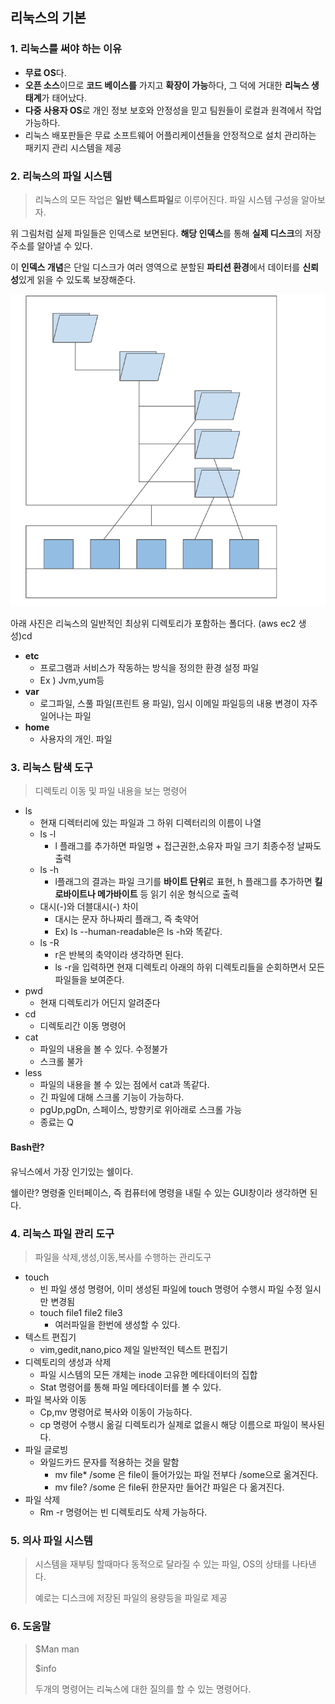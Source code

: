 ## 리눅스의 기본



### 1. 리눅스를 써야 하는 이유

- **무료 OS**다.
- **오픈 소스**이므로 **코드 베이스를** 가지고 **확장이 가능**하다, 그 덕에 거대한 **리눅스 생태계**가 태어났다.
- **다중 사용자 OS**로 개인 정보 보호와 안정성을 믿고 팀원들이 로컬과 원격에서 작업 가능하다.
- 리눅스 배포판들은 무료 소프트웨어 어플리케이션들을 안정적으로 설치 관리하는 패키지 관리 시스템을 제공





### 2. 리눅스의 파일 시스템

> 리눅스의 모든 작업은 **일반 텍스트파일**로 이루어진다. 파일 시스템 구성을 알아보자.



위 그림처럼 실제 파일들은 인덱스로 보면된다. **해당 인덱스**를 통해 **실제 디스크**의 저장 주소를 알아낼 수 있다.

이 **인덱스 개념**은 단일 디스크가 여러 영역으로 분할된 **파티션 환경**에서 데이터를 **신뢰성**있게 읽을 수 있도록 보장해준다.

![리눅스_파일_구조](https://github.com/chldbtjd2272/cs-book/blob/master/%EB%AA%A8%EB%8D%98_%EB%A6%AC%EB%88%85%EC%8A%A4_%EA%B4%80%EB%A6%AC/image/%EB%A6%AC%EB%88%85%EC%8A%A4_%ED%8C%8C%EC%9D%BC_%EA%B5%AC%EC%A1%B0.png)

아래 사진은 리눅스의 일반적인 최상위 디렉토리가 포함하는 폴더다. (aws ec2 생성)cd 

- **etc**  
  - 프로그램과 서비스가 작동하는 방식을 정의한 환경 설정 파일 
  - Ex ) Jvm,yum등
- **var**
  - 로그파일, 스풀 파일(프린트 용 파일), 임시 이메일 파일등의 내용 변경이 자주 일어나는 파일
- **home**
  - 사용자의 개인. 파일



### 3. 리눅스 탐색 도구

> 디렉토리 이동 및 파일 내용을 보는 명령어

- ls
  -  현재 디렉터리에 있는 파일과 그 하위 디렉터리의 이름이 나열
  - ls -l
    - l 플래그를 추가하면 파일명 + 접근권한,소유자 파일 크기 최종수정 날짜도 출력
  - ls -h
    - l플래그의 결과는 파일 크기를 **바이트 단위**로 표현, h 플래그를 추가하면 **킬로바이트나 메가바이트** 등 읽기 쉬운 형식으로 출력
  - 대시(-)와 더블대시(-) 차이
    - 대시는 문자 하나짜리 플래그, 즉 축약어
    - Ex) ls --human-readable은 ls -h와 똑같다.
  - ls -R
    - r은 반복의 축약이라 생각하면 된다.
    - ls -r을 입력하면 현재 디렉토리 아래의 하위 디렉토리들을 순회하면서 모든 파일들을 보여준다.
- pwd
  - 현재 디렉토리가 어딘지 알려준다
- cd
  - 디렉토리간 이동 명령어
- cat
  - 파일의 내용을 볼 수 있다. 수정불가
  - 스크롤 불가
- less
  - 파일의 내용을 볼 수 있는 점에서 cat과 똑같다.
  - 긴 파일에 대해 스크롤 기능이 가능하다.
  - pgUp,pgDn, 스페이스, 방향키로 위아래로 스크롤 가능
  - 종료는 Q



#### Bash란?

유닉스에서 가장 인기있는 쉘이다.

쉘이란? 명령줄 인터페이스, 즉 컴퓨터에 명령을 내릴 수 있는 GUI창이라 생각하면 된다.



### 4. 리눅스 파일 관리 도구

> 파일을 삭제,생성,이동,복사를 수행하는 관리도구

- touch
  - 빈 파일 생성 명령어, 이미 생성된 파일에 touch 명령어 수행시 파일 수정 일시만 변경됨
  - touch file1 file2 file3 
    - 여러파일을 한번에 생성할 수 있다.
- 텍스트 편집기
  - vim,gedit,nano,pico 제일 일반적인 텍스트 편집기
- 디렉토리의 생성과 삭제
  - 파일 시스템의 모든 개체는 inode 고유한 메타데이터의 집합
  - Stat 명령어를 통해 파일 메타데이터를 볼 수 있다.
- 파일 복사와 이동
  - Cp,mv 명령어로 복사와 이동이 가능하다.
  - cp 명령어 수행시 옮길 디렉토리가 실제로 없을시 해당 이름으로 파일이 복사된다.
- 파일 글로빙
  - 와일드카드 문자를 적용하는 것을 말함
    - mv file* /some 은 file이 들어가있는 파일 전부다 /some으로 옮겨진다.
    - mv file? /some 은 file뒤 한문자만 들어간 파일은 다 옮겨진다.
- 파일 삭제
  - Rm -r 명령어는 빈 디렉토리도 삭제 가능하다.



### 5. 의사 파일 시스템

> 시스템을 재부팅 할때마다 동적으로 달라질 수 있는 파일, OS의 상태를 나타낸다.
>
> 예로는 디스크에 저장된 파일의 용량등을 파일로 제공



### 6. 도움말

>$Man man
>
>$info
>
>두개의 명령어는 리눅스에 대한 질의를 할 수 있는 명령어다.

